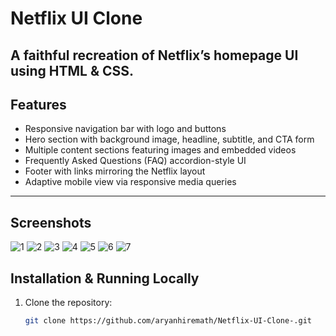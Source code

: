 #  Netflix UI Clone

A faithful recreation of Netflix’s homepage UI using **HTML** & **CSS**.
---

##  Features

- Responsive navigation bar with logo and buttons  
- Hero section with background image, headline, subtitle, and CTA form  
- Multiple content sections featuring images and embedded videos  
- Frequently Asked Questions (FAQ) accordion-style UI  
- Footer with links mirroring the Netflix layout  
- Adaptive mobile view via responsive media queries  

---

##  Screenshots

![1](https://github.com/user-attachments/assets/0824f94e-886a-4308-9c13-ab9b044cf654)
![2](https://github.com/user-attachments/assets/13e2a9ff-7b9a-490a-9eee-28849146b732)
![3](https://github.com/user-attachments/assets/4b0a8476-0d6d-44d3-bd45-03667e223617)
![4](https://github.com/user-attachments/assets/112d8657-7fbb-419e-8491-5e2d0ebd75d4)
![5](https://github.com/user-attachments/assets/eb741193-cac4-4c2b-834e-1deceeda52ab)
![6](https://github.com/user-attachments/assets/e8d3f34c-292f-4ea5-95e1-bd59e4ba03fe)
![7](https://github.com/user-attachments/assets/127fce9e-03c6-4c32-b1f1-89517a3b40ca)




##  Installation & Running Locally

1. Clone the repository:  
   ```bash
   git clone https://github.com/aryanhiremath/Netflix-UI-Clone-.git
